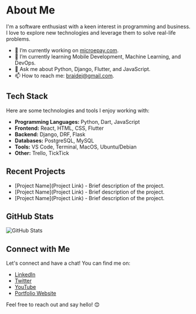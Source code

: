 # About Me

I'm a software enthusiast with a keen interest in programming and business. I love to explore new technologies and leverage them to solve real-life problems.

- 🔭 I’m currently working on [microepay.com](https://microepay.com).
- 🌱 I’m currently learning Mobile Development, Machine Learning, and DevOps.
- 💬 Ask me about Python, Django, Flutter, and JavaScript.
- 📫 How to reach me: [braidej@gmail.com](mailto:braidej@gmail.com).

## Tech Stack

Here are some technologies and tools I enjoy working with:

- **Programming Languages:** Python, Dart, JavaScript
- **Frontend:** React, HTML, CSS, Flutter
- **Backend:** Django, DRF, Flask
- **Databases:** PostgreSQL, MySQL
- **Tools:** VS Code, Terminal, MacOS, Ubuntu/Debian
- **Other:** Trello, TickTick

## Recent Projects

- [Project Name](Project Link) - Brief description of the project.
- [Project Name](Project Link) - Brief description of the project.
- [Project Name](Project Link) - Brief description of the project.

## GitHub Stats

![GitHub Stats](https://github-readme-stats.vercel.app/api?username=jbraide&show_icons=true&count_private=true)

## Connect with Me

Let's connect and have a chat! You can find me on:

- [LinkedIn](linkedin.com/in/jbraide)
- [Twitter](twitter.com/braidej)
- [YouTube](youtube.com/@jbraide)
- [Portfolio Website](jbraide.microepay.com)

Feel free to reach out and say hello! 😊

<!--
Badges, additional sections, and creative adjustments can be added based on your preferences.
-->
